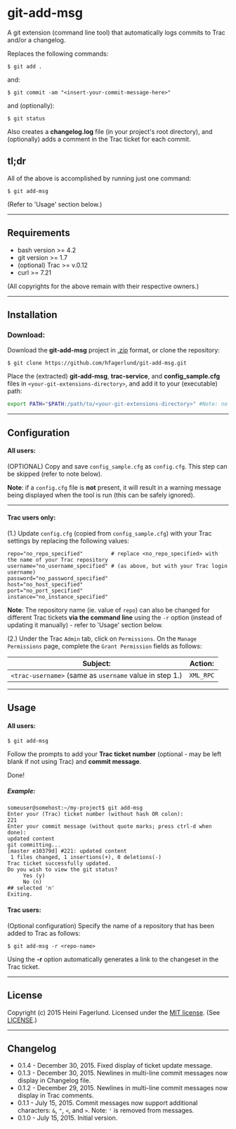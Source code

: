 # git-add-msg
A git extension (command line tool) that automatically logs commits to Trac and/or a changelog.

Replaces the following commands:
```
$ git add .
```
and: 
```
$ git commit -am "<insert-your-commit-message-here>"
```
and (optionally): 
```
$ git status
```
Also creates a **changelog.log** file (in your project's root directory), and (optionally) adds a comment in the Trac ticket for each commit.

## tl;dr
All of the above is accomplished by running just one command:
```
$ git add-msg
```
(Refer to 'Usage' section below.)
- - -
## Requirements
- bash version >= 4.2
- git version >= 1.7
- (optional) Trac >= v.0.12 
 - curl >= 7.21

(All copyrights for the above remain with their respective owners.)
- - -
## Installation
### Download:
Download the **git-add-msg** project in [.zip](https://github.com/hfagerlund/git-add-msg/archive/master.zip) format, or clone the repository:
```
$ git clone https://github.com/hfagerlund/git-add-msg.git
```


Place the (extracted) **git-add-msg**, **trac-service**, and **config_sample.cfg** files in ``<your-git-extensions-directory>``, and add it to your (executable) path:
```bash
export PATH="$PATH:/path/to/<your-git-extensions-directory>" #Note: no trailing slash
```

- - -
## Configuration
#### All users:
(OPTIONAL) Copy and save ``config_sample.cfg`` as ``config.cfg``. This step can be skipped (refer to note below).

**Note**: if a ``config.cfg`` file is **not** present, it will result in a warning message being displayed when the tool is run (this can be safely ignored).

- - - 
#### Trac users only:
(1.) Update ``config.cfg`` (copied from ``config_sample.cfg``) with your Trac settings by replacing the following values:
```
repo="no_repo_specified"         # replace <no_repo_specified> with the name of your Trac repository
username="no_username_specified" # (as above, but with your Trac login username)
password="no_password_specified" 
host="no_host_specified"
port="no_port_specified"
instance="no_instance_specified" 

```
**Note**: The repository name (ie. value of ``repo``) can also be changed for different Trac tickets **via the command line** using the ``-r`` option (instead of updating it manually) - refer to 'Usage' section below.

(2.) Under the Trac ``Admin`` tab, click on ``Permissions``. On the ``Manage Permissions`` page, complete the ``Grant Permission`` fields as follows:

| Subject:  | Action: |
| ------------- | ------------- |
| ``<trac-username>``  (same as ``username`` value in step 1.) | ``XML_RPC``  |
- - -
## Usage
#### All users:
```
$ git add-msg
```
Follow the prompts to add your **Trac ticket number** (optional - may be left blank if not using Trac) and **commit message**.

Done!

##### Example:
```
someuser@somehost:~/my-project$ git add-msg
Enter your (Trac) ticket number (without hash OR colon):
221
Enter your commit message (without quote marks; press ctrl-d when done):
updated content
git committing...
[master e10379d] #221: updated content
 1 files changed, 1 insertions(+), 0 deletions(-)
Trac ticket successfully updated.
Do you wish to view the git status?
	 Yes (y)
	 No (n)
## selected 'n'
Exiting.
```

#### Trac users:
(Optional configuration) Specify the name of a repository that has been added to Trac as follows:
```
$ git add-msg -r <repo-name>
```

Using the **-r** option automatically generates a link to the changeset in the Trac ticket.
- - -
## License
Copyright (c) 2015 Heini Fagerlund. Licensed under the [MIT license](http://opensource.org/licenses/mit-license.php).
(See [LICENSE](https://github.com/hfagerlund/git-add-msg/blob/master/LICENSE).)

- - -
## Changelog
* 0.1.4 - December 30, 2015. Fixed display of ticket update message.
* 0.1.3 - December 30, 2015. Newlines in multi-line commit messages now display in Changelog file.
* 0.1.2 - December 29, 2015. Newlines in multi-line commit messages now display in Trac comments.
* 0.1.1 - July 15, 2015. Commit messages now support additional characters: ``&``, ``"``, ``<``, and ``>``. Note: ``'`` is removed from messages.
* 0.1.0 - July 15, 2015. Initial version.
